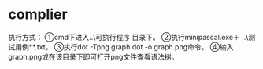 # complier
执行方式：
①cmd下进入..\可执行程序 目录下。
②执行minipascal.exe＋ ..\测试用例\**.txt。
③执行dot -Tpng graph.dot -o graph.png命令。
④输入graph.png或在该目录下即可打开png文件查看语法树。

